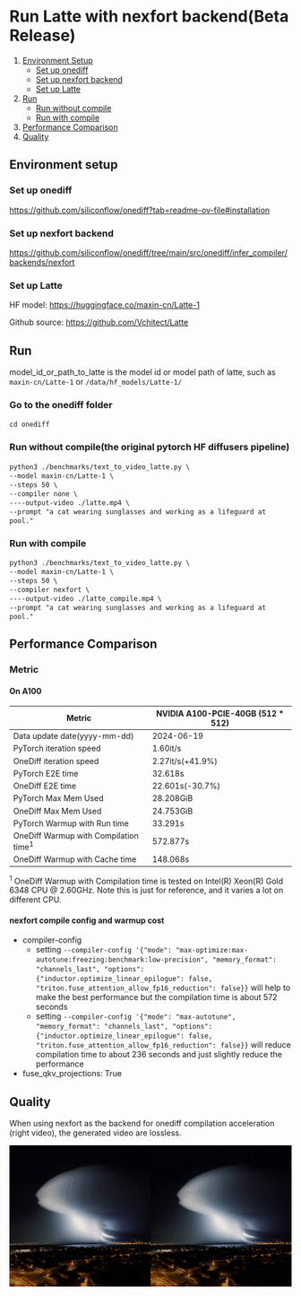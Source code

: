 # Run Latte with nexfort backend(Beta Release)


1. [Environment Setup](#environment-setup)
   - [Set up onediff](#set-up-onediff)
   - [Set up nexfort backend](#set-up-nexfort-backend)
   - [Set up Latte](#set-up-latte)
2. [Run](#run)
   - [Run without compile](#run-without-compile)
   - [Run with compile](#run-with-compile)
3. [Performance Comparison](#performance-comparison)
4. [Quality](#quality)

## Environment setup
### Set up onediff
https://github.com/siliconflow/onediff?tab=readme-ov-file#installation

### Set up nexfort backend
https://github.com/siliconflow/onediff/tree/main/src/onediff/infer_compiler/backends/nexfort

### Set up Latte
HF model: https://huggingface.co/maxin-cn/Latte-1

Github source: https://github.com/Vchitect/Latte

## Run
model_id_or_path_to_latte is the model id or model path of latte, such as `maxin-cn/Latte-1` or `/data/hf_models/Latte-1/`

### Go to the onediff folder
```
cd onediff
```

### Run without compile(the original pytorch HF diffusers pipeline)
```
python3 ./benchmarks/text_to_video_latte.py \
--model maxin-cn/Latte-1 \
--steps 50 \
--compiler none \
----output-video ./latte.mp4 \
--prompt "a cat wearing sunglasses and working as a lifeguard at pool."
```

### Run with compile
```
python3 ./benchmarks/text_to_video_latte.py \
--model maxin-cn/Latte-1 \
--steps 50 \
--compiler nexfort \
----output-video ./latte_compile.mp4 \
--prompt "a cat wearing sunglasses and working as a lifeguard at pool."
```

## Performance Comparison

### Metric

#### On A100
| Metric                                           | NVIDIA A100-PCIE-40GB (512 * 512) |
| ------------------------------------------------ | ----------------------------------- |
| Data update date(yyyy-mm-dd)                     | 2024-06-19                          |
| PyTorch iteration speed                          | 1.60it/s                            |
| OneDiff iteration speed                          | 2.27it/s(+41.9%)                    |
| PyTorch E2E time                                 | 32.618s                             |
| OneDiff E2E time                                 | 22.601s(-30.7%)                     |
| PyTorch Max Mem Used                             | 28.208GiB                           |
| OneDiff Max Mem Used                             | 24.753GiB                           |
| PyTorch Warmup with Run time                     | 33.291s                             |
| OneDiff Warmup with Compilation time<sup>1</sup> | 572.877s                            |
| OneDiff Warmup with Cache time                   | 148.068s                            |

 <sup>1</sup> OneDiff Warmup with Compilation time is tested on Intel(R) Xeon(R) Gold 6348 CPU @ 2.60GHz. Note this is just for reference, and it varies a lot on different CPU.

#### nexfort compile config and warmup cost
- compiler-config 
  - setting `--compiler-config '{"mode": "max-optimize:max-autotune:freezing:benchmark:low-precision", "memory_format": "channels_last", "options": {"inductor.optimize_linear_epilogue": false, "triton.fuse_attention_allow_fp16_reduction": false}}` will help to make the best performance but the compilation time is about 572 seconds
  - setting `--compiler-config '{"mode": "max-autotune", "memory_format": "channels_last", "options": {"inductor.optimize_linear_epilogue": false, "triton.fuse_attention_allow_fp16_reduction": false}}` will reduce compilation time to about 236 seconds and just slightly reduce the performance
- fuse_qkv_projections: True

## Quality

When using nexfort as the backend for onediff compilation acceleration (right video), the generated video are lossless.

<p align="center">
<img src="../../../imgs/latte_nexfort.gif">
</p>
